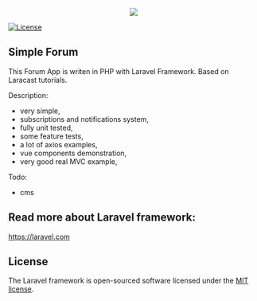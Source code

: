 <p align="center"><img src="https://laravel.com/assets/img/components/logo-laravel.svg"></p>

<p align="center">

<a href="https://packagist.org/packages/laravel/framework"><img src="https://poser.pugx.org/laravel/framework/license.svg" alt="License"></a>
</p>

## Simple Forum

This Forum App is writen in PHP with Laravel Framework. Based on Laracast tutorials.

Description:
- very simple,
- subscriptions and notifications system,
- fully unit tested,
- some feature tests,
- a lot of axios examples,
- vue components demonstration,
- very good real MVC example,

Todo:
- cms

## Read more about Laravel framework:

https://laravel.com

## License

The Laravel framework is open-sourced software licensed under the [MIT license](http://opensource.org/licenses/MIT).